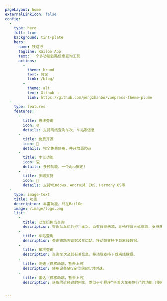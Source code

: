 ```yaml
---
pageLayout: home
externalLinkIcon: false
config:
  -
    type: hero
    full: true
    background: tint-plate
    hero:
      name: 铁路行
      tagline: RailGo App
      text: 一个多功能铁路信息查询工具
      actions:
        -
          theme: brand
          text: 博客
          link: /blog/
        -
          theme: alt
          text: Github →
          link: https://github.com/pengzhanbo/vuepress-theme-plume
  -
    type: features
    features:
      -
        title: 离线查询
        icon: 🌐
        details: 支持离线查询车次、车站等信息
      -
        title: 免费开源
        icon: 💸
        details: 完全免费使用，并开放源代码
      -
        title: 丰富功能
        icon: 💻
        details: 多种功能，一个App搞定！
      -
        title: 多端支持
        icon: 📱
        details: 支持Windows、Android、IOS、Harmony OS等
  -
    type: image-text
    title: 功能
    description: 丰富功能，尽在RailGo
    image: /image/logo.png
    list:
      -
        title: 动车组担当查询
        description: 查询动车组的担当车次。自有数据来源，非畅行码方式获取，支持获取未来数据。
      -
        title: 车站查询
        description: 查询铁路客运站及货运站。移动端支持下载离线数据。
      -
        title: 车次查询
        description: 查询车次及其有关信息。移动端支持下载离线数据。
      -
        title: 测速（仅移动端，暂未上线）
        description: 使用设备GPS定位获取实时时速。
      -
        title: 雷达（仅移动端，暂未上线）
        description: 获取附近经过的列车，类似于小程序“坐着火车去旅行”的功能（使用时刻表进行计算）。目前处于开发阶段。


---
```

